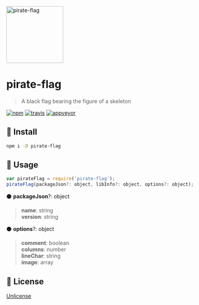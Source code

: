 <div align="left">
  <a href="https://github.com/adriancmiranda/">
    <img width="150" height="150"
      src="http://svgshare.com/i/254.svg" title="pirate-flag">
  </a>
</div>

# pirate-flag
> A black flag bearing the figure of a skeleton

[![npm][npm]][npm-url]
[![travis][travis]][travis-url]
[![appveyor][appveyor]][appveyor-url]

## 🏴 Install

```bash
npm i -D pirate-flag
```

## 🏴 Usage

```javascript
var pirateFlag = require('pirate-flag');
pirateFlag(packageJson?: object, libInfo?: object, options?: object);
```

:black_circle: **packageJson**?: object

> **name**: string
> <br>**version**: string

:black_circle: **options**?: object

> **comment**: boolean
> <br>**columns**: number
> <br>**lineChar**: string
> <br>**image**: array

## 🏴 License

[Unlicense][license-url]


<!-- links -->

[npm]: https://img.shields.io/npm/v/pirate-flag.svg
[npm-url]: https://npmjs.com/package/pirate-flag

[npm]: https://img.shields.io/npm/v/pirate-flag.svg
[npm-url]: https://npmjs.com/package/pirate-flag

[travis]: https://travis-ci.org/adriancmiranda/pirate-flag.svg?branch=master
[travis-url]: https://travis-ci.org/adriancmiranda/pirate-flag

[appveyor]: https://ci.appveyor.com/api/projects/status/hucvow1n0t3q3le3/branch/master?svg=true
[appveyor-url]: https://ci.appveyor.com/project/adriancmiranda/pirate-flag/branch/master

[deps]: https://david-dm.org/adriancmiranda/pirate-flag.svg
[deps-url]: https://david-dm.org/adriancmiranda/pirate-flag

[depsci]: https://dependencyci.com/github/adriancmiranda/pirate-flag/badge
[depsci-url]: https://dependencyci.com/github/adriancmiranda/pirate-flag

[license-url]: https://github.com/adriancmiranda/pirate-flag/blob/master/LICENSE

